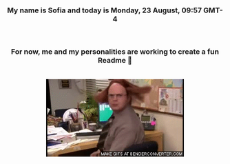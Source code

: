 


<div align="center">
<h3 >My name is Sofia and today is Monday, 23 August, 09:57 GMT-4</h3><br>
<h3 >For now, me and my personalities are working to create a fun Readme 👋
</h3><br>
<img src='img/dwight.gif' alt='working...'/>
</div>
